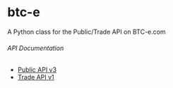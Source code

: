 # btc-e
A Python class for the Public/Trade API on BTC-e.com

###### API Documentation
 - [Public API v3](https://btc-e.com/api/3/docs)
 - [Trade  API v1](https://btc-e.com/tapi/docs)